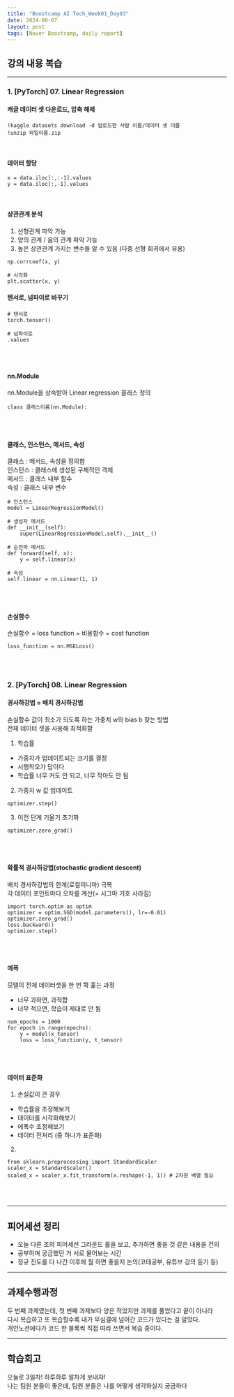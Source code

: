 ```yaml
---
title: "Boostcamp AI Tech_Week01_Day03"
date: 2024-08-07
layout: post
tags: [Naver Boostcamp, daily report]
---
```


## 강의 내용 복습

***

### 1. [PyTorch] 07. Linear Regression

#### 캐글 데이터 셋 다운로드, 압축 해제   

```
!kaggle datasets download -d 업로드한 사람 이름/데이터 셋 이름
!unzip 파일이름.zip
``` 

<br>

#### 데이터 할당 

```
x = data.iloc[:,:-1].values
y = data.iloc[:,-1].values
```

<br>

#### 상관관계 분석   

1) 선형관계 파악 가능  
2) 양의 관계 / 음의 관계 파악 가능  
3) 높은 상관관계 가지는 변수들 알 수 있음 (다중 선형 회귀에서 유용)

```
np.corrcoef(x, y)

# 시각화
plt.scatter(x, y)
```

#### 텐서로, 넘파이로 바꾸기

```
# 텐서로
torch.tensor()

# 넘파이로
.values
```

<br><br>

#### nn.Module
nn.Module을 상속받아 Linear regression 클래스 정의

```
class 클래스이름(nn.Module):
```

<br><br>

#### 클래스, 인스턴스, 메서드, 속성  
클래스 : 메서드, 속성을 정의함   
인스턴스 : 클래스에 생성된 구체적인 객체  
메서드 : 클래스 내부 함수  
속성 :  클래스 내부 변수  

```
# 인스턴스
model = LinearRegressionModel()

# 생성자 메서드
def __init__(self):
    super(LinearRegressionModel.self).__init__()

# 순전파 메서드
def forward(self, x):
    y = self.linear(x)

# 속성
self.linear = nn.Linear(1, 1)
```

<br><br>

#### 손실함수
손실함수 = loss function = 비용함수 = cost function

```
loss_function = nn.MSELoss()
```

<br><br>

### 2. [PyTorch] 08. Linear Regression  

#### 경사하강법 = 배치 경사하강법
손실함수 값이 최소가 되도록 하는 가중치 w와 bias b 찾는 방법  
전체 데이터 셋을 사용해 최적화함

1) 학습률  
- 가중치가 업데이트되는 크기를 결정  
- 시행착오가 답이다  
- 학습률 너무 커도 안 되고, 너무 작아도 안 됨

2) 가중치 w 값 업데이트

```
optimizer.step()
```

3) 이전 단계 기울기 초기화

```
optimizer.zero_grad()
```

<br><br>

#### 확률적 경사하강법(stochastic gradient descent)
배치 경사하강법의 한계(로컬미니마) 극복  
각 데이터 포인트마다 오차를 계산(= 시그마 기호 사라짐)

```
import torch.optim as optim
optimizer = optim.SGD(model.parameters(), lr=-0.01)
optimizer.zero_grad()
loss.backward()
optimizer.step()
``` 

<br><br>

#### 에폭  
모델이 전체 데이터셋을 한 번 쫙 훑는 과정

- 너무 과하면, 과적합  
- 너무 적으면, 학습이 제대로 안 됨  

```
num_epochs = 1000
for epoch in range(epochs):
    y = model(x_tensor)
    loss = loss_function(y, t_tensor)
```

<br><br>

#### 데이터 표준화

1) 손실값이 큰 경우  
- 학습률을 조정해보기
- 데이터를 시각화해보기
- 에폭수 조정해보기  
- 데이터 전처리 (중 하나가 표준화)

2) 

```
from sklearn.preprocessing import StandardScaler
scaler_x = StandardScaler()
scaled_x = scaler_x.fit_transform(x.reshape(-1, 1)) # 2차원 배열 필요
```
<br><br>


***


## 피어세션 정리  
- 오늘 다른 조의 피어세션 그라운드 룰을 보고, 추가하면 좋을 것 같은 내용을 건의
- 공부하며 궁금했던 거 서로 물어보는 시간  
- 정규 진도를 다 나간 이후에 뭘 하면 좋을지 논의(코테공부, 유튜브 강의 듣기 등)  


***

## 과제수행과정  
두 번째 과제였는데, 첫 번째 과제보다 양은 적었지만 과제를 풀었다고 끝이 아니라  
다시 복습하고 또 복습할수록 내가 무심결에 넘어간 코드가 있다는 걸 알았다.  
개인노션에다가 코드 한 블록씩 직접 따라 쓰면서 복습 중이다. 

***

## 학습회고  
오늘로 3일차! 하루하루 알차게 보내자!  
나는 팀원 분들이 좋은데, 팀원 분들은 나를 어떻게 생각하실지 궁금하다  
<br><br>